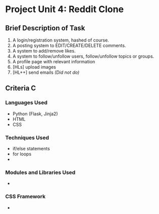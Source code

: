# Project Unit 4: Reddit Clone
## Brief Description of Task
1. A login/registration system, hashed of course.
2. A posting system to EDIT/CREATE/DELETE comments.
3. A system to add/remove likes.
4. A system to follow/unfollow users, follow/unfollow topics or groups.
5. A profile page with relevant information
6. [HLs] upload images
7. [HL++] send emails *(Did not do)*

## Criteria C
### Languages Used
- Python (Flask, Jinja2)
- HTML
- CSS
### Techniques Used
- if/else statements
- for loops
- 
### Modules and Libraries Used
-
### CSS Framework
-
